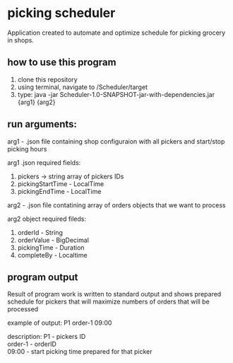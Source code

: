 # picking scheduler

Application created to automate and optimize schedule for picking grocery in shops.

## how to use this program
1) clone this repository
2) using terminal, navigate to /Scheduler/target
3) type: java -jar Scheduler-1.0-SNAPSHOT-jar-with-dependencies.jar {arg1} {arg2}

## run arguments:
arg1 - .json file containing shop configuraion with all pickers and start/stop picking hours

arg1 .json required fields:
1) pickers -> string array of pickers IDs
2) pickingStartTime - LocalTime
3) pickingEndTime - LocalTime


arg2 - .json file contatining array of orders objects that we want to process

arg2 object required fileds:
1) orderId - String
2) orderValue - BigDecimal
3) pickingTime - Duration
4) completeBy - Localtime


## program output

Result of program work is written to standard output and shows prepared schedule for pickers that will maximize numbers of orders that will be processed

example of output: P1 order-1 09:00

description: 
P1 - pickers ID <br />
order-1 - orderID <br />
09:00 - start picking time prepared for that picker

